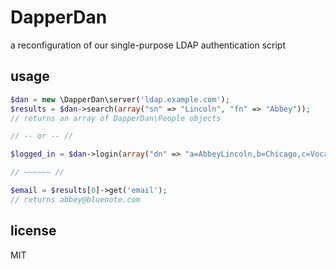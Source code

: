 DapperDan
=========

a reconfiguration of our single-purpose LDAP authentication script

## usage

```php
$dan = new \DapperDan\server('ldap.example.com');
$results = $dan->search(array("sn" => "Lincoln", "fn" => "Abbey"));
// returns an array of DapperDan\People objects

// -- or -- //

$logged_in = $dan->login(array("dn" => "a=AbbeyLincoln,b=Chicago,c=Vocalist"), "password");

// ~~~~~~ //

$email = $results[0]->get('email');
// returns abbey@bluenote.com
```

## license

MIT